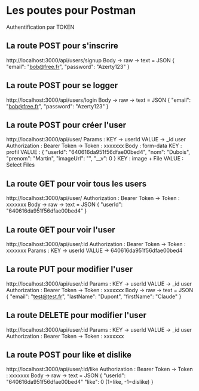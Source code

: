 # Les poutes pour Postman
Authentification par TOKEN
## La route POST pour s'inscrire
http://localhost:3000/api/users/signup
Body -> raw -> text = JSON
{
    "email": "bob@free.fr",
    "password": "Azerty123" 
}
## La route POST pour se logger
http://localhost:3000/api/users/login
Body -> raw -> text = JSON
{
    "email": "bob@free.fr",
    "password": "Azerty123" 
}
## La route POST pour créer l'user
http://localhost:3000/api/user/
Params : KEY -> userId 
         VALUE -> _id user
Authorization : Bearer Token -> Token : xxxxxxx
Body : form-data
KEY : profil
VALUE :
    {
        "userId": "640616da951f56dfae00bed4",
        "nom": "Dubois",
        "prenom": "Martin",
        "imageUrl": "",
        "__v": 0
    }
KEY : image + File
VALUE : Select Files
## La route GET pour voir tous les users
http://localhost:3000/api/user/
Authorization : Bearer Token -> Token : xxxxxxx
Body -> raw -> text = JSON
{
    "userId": "640616da951f56dfae00bed4"
}
## La route GET pour voir l'user
http://localhost:3000/api/user/:id
Authorization : Bearer Token -> Token : xxxxxxx
Params : KEY -> userId 
         VALUE -> 640616da951f56dfae00bed4
## La route PUT pour modifier l'user
http://localhost:3000/api/user/:id
Params : KEY -> userId 
         VALUE -> _id user
Authorization : Bearer Token -> Token : xxxxxxx
Body -> raw -> text = JSON
{
    "email": "test@test.fr",
    "lastName": "Dupont",
    "firstName": "Claude"
}
## La route DELETE pour modifier l'user
http://localhost:3000/api/user/:id
Params : KEY -> userId 
         VALUE -> _id user
Authorization : Bearer Token -> Token : xxxxxxx
## La route POST pour like et dislike
http://localhost:3000/api/user/:id/like
Authorization : Bearer Token -> Token : xxxxxxx
Body -> raw -> text = JSON
{
    "userId": "640616da951f56dfae00bed4"
    "like": 0 (1=like, -1=dislike)
}
